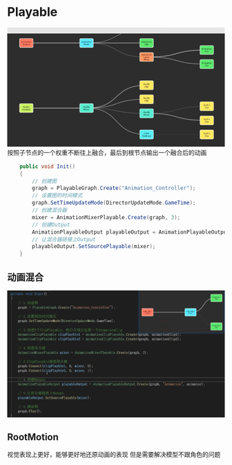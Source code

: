 # Playable
![alt text](image.png)
按照子节点的一个权重不断往上融合，最后到根节点输出一个融合后的动画

```cs
    public void Init()
    {
        // 创建图
        graph = PlayableGraph.Create("Animation_Controller");
        // 设置图的时间模式
        graph.SetTimeUpdateMode(DirectorUpdateMode.GameTime);
        // 创建混合器
        mixer = AnimationMixerPlayable.Create(graph, 3);
        // 创建Output
        AnimationPlayableOutput playableOutput = AnimationPlayableOutput.Create(graph, "Animation", animator);
        // 让混合器链接上Output
        playableOutput.SetSourcePlayable(mixer);
    }
```

## 动画混合
![alt text](image-1.png)


## RootMotion
视觉表现上更好，能够更好地还原动画的表现
但是需要解决模型不跟角色的问题 